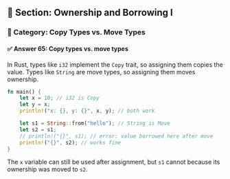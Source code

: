 ## 📘 Section: Ownership and Borrowing I  
### 🔹 Category: Copy Types vs. Move Types  
#### ✅ Answer 65: Copy types vs. move types

In Rust, types like `i32` implement the `Copy` trait, so assigning them copies the value. Types like `String` are move types, so assigning them moves ownership.

```rust
fn main() {
    let x = 10; // i32 is Copy
    let y = x;
    println!("x: {}, y: {}", x, y); // both work

    let s1 = String::from("hello"); // String is Move
    let s2 = s1;
    // println!("{}", s1); // error: value borrowed here after move
    println!("{}", s2); // works fine
}
```

The `x` variable can still be used after assignment, but `s1` cannot because its ownership was moved to `s2`.
